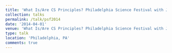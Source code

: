 ```yaml
---
title: 'What Is/Are CS Principles? Philadelphia Science Festival with Jeff Popyack and Omar Ali, School District of Philadelphia'
collection: talks
permalink: /talk/psf2014
date: '2014-04-01'
venue: 'What Is/Are CS Principles? Philadelphia Science Festival with Jeff Popyack and Omar Ali, School District of Philadelphia.'
type: talk
location: 'Philadelphia, PA'
comments: true
---
```


